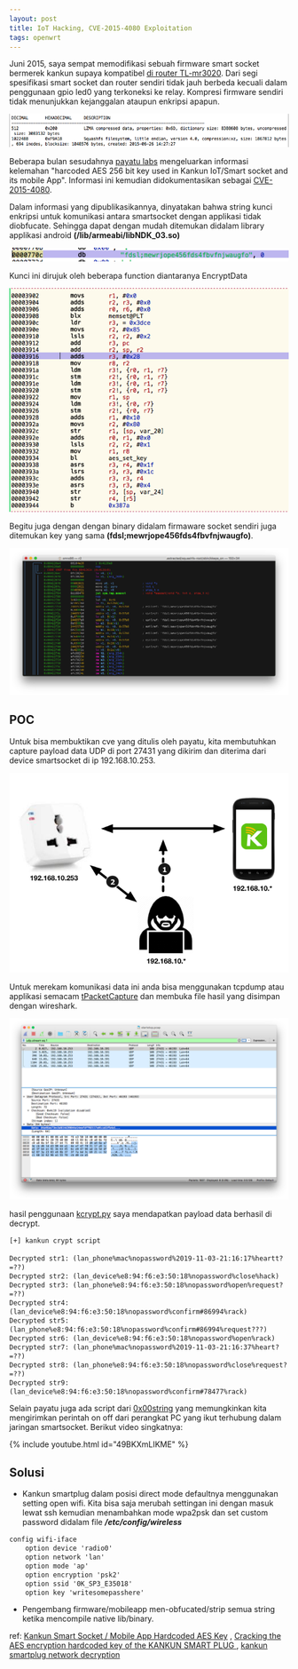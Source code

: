 ```yaml
---
layout: post
title: IoT Hacking, CVE-2015-4080 Exploitation
tags: openwrt
---
```


Juni 2015, saya sempat memodifikasi sebuah firmware smart socket bermerek kankun supaya kompatibel [di router TL-mr3020](https://www.youtube.com/watch?v=W7zrP63s-Yc). Dari segi spesifikasi smart socket dan router sendiri tidak jauh berbeda kecuali dalam penggunaan gpio led0 yang terkoneksi ke relay. Kompresi firmware sendiri tidak menunjukkan kejanggalan ataupun enkripsi apapun.

![alt text](/images/binwalk_kankun.png "info binwalk firmware kankun")

Beberapa bulan sesudahnya [payatu labs](https://payatu.com/) mengeluarkan informasi kelemahan "harcoded AES 256 bit key used in Kankun IoT/Smart socket and its mobile App". Informasi ini kemudian didokumentasikan sebagai [CVE-2015-4080](https://packetstormsecurity.com/files/download/132210/kankun-disclose.txt).

Dalam informasi yang dipublikasikannya, dinyatakan bahwa string kunci enkripsi untuk komunikasi antara smartsocket dengan applikasi tidak diobfucate. Sehingga dapat dengan mudah ditemukan didalam library applikasi android **(/lib/armeabi/libNDK_03.so)**

![alt text](/images/aes_key_kankun.png "aes key kankun")

Kunci ini dirujuk oleh beberapa function diantaranya EncryptData

![alt text](/images/encryptData_funct.png "encryptData_funct")

Begitu juga dengan dengan binary didalam firmaware socket sendiri juga ditemukan key yang sama **(fdsl;mewrjope456fds4fbvfnjwaugfo)**.

![alt text](/images/kkeps_on.png "kkeps_on")

POC
-
Untuk bisa membuktikan cve yang ditulis oleh payatu, kita membutuhkan capture payload data UDP di port 27431 yang dikirim dan diterima dari device smartsocket di ip 192.168.10.253.

![alt text](/images/metodologi_kankun.png "kankun metodology")

Untuk merekam komunikasi data ini anda bisa menggunakan tcpdump atau applikasi semacam [tPacketCapture](https://play.google.com/store/apps/details?id=jp.co.taosoftware.android.packetcapture&hl=in) dan membuka file hasil yang disimpan dengan wireshark. 

![alt text](/images/kankun_pcap.png "kankun capture")

hasil penggunaan [kcrypt.py](https://www.brettlischalk.com/posts/kankun-smartplug-network-decryption) saya mendapatkan payload data berhasil di decrypt.

```
[+] kankun crypt script

Decrypted str1: (lan_phone%mac%nopassword%2019-11-03-21:16:17%heartt?=??)
Decrypted str2: (lan_device%e8:94:f6:e3:50:18%nopassword%close%hack)
Decrypted str3: (lan_phone%e8:94:f6:e3:50:18%nopassword%open%request?=??)
Decrypted str4: (lan_device%e8:94:f6:e3:50:18%nopassword%confirm#86994%rack)
Decrypted str5: (lan_phone%e8:94:f6:e3:50:18%nopassword%confirm#86994%request???)
Decrypted str6: (lan_device%e8:94:f6:e3:50:18%nopassword%open%rack)
Decrypted str7: (lan_phone%mac%nopassword%2019-11-03-21:16:37%heart?=??)
Decrypted str8: (lan_phone%e8:94:f6:e3:50:18%nopassword%close%request?=??)
Decrypted str9: (lan_device%e8:94:f6:e3:50:18%nopassword%confirm#78477%rack)
```
Selain payatu juga ada script dari [0x00string](https://github.com/0x00string/kankuncontroller) yang memungkinkan kita mengirimkan perintah on off dari perangkat PC yang ikut terhubung dalam jaringan smartsocket. Berikut video singkatnya:

{% include youtube.html id="49BKXmLIKME" %}

Solusi
-

* Kankun smartplug dalam posisi direct mode defaultnya menggunakan setting open wifi. Kita bisa saja merubah settingan ini dengan masuk lewat ssh kemudian menambahkan mode wpa2psk dan set custom password didalam file ***/etc/config/wireless***

```
config wifi-iface
	option device 'radio0'
	option network 'lan'
	option mode 'ap'
	option encryption 'psk2'
	option ssid '0K_SP3_E35018'
	option key 'writesomepasshere'
```

* Pengembang firmware/mobileapp men-obfucated/strip semua string ketika mencompile native lib/binary. 

ref: [Kankun Smart Socket / Mobile App Hardcoded AES Key](https://packetstormsecurity.com/files/download/132210/kankun-disclose.txt)
, [Cracking the AES encryption hardcoded key of the KANKUN SMART PLUG ](https://www.whitelist1.com/2017/05/13-reversing-aes-encryption-key-of.html), [kankun smartplug network decryption](https://www.brettlischalk.com/posts/kankun-smartplug-network-decryption)